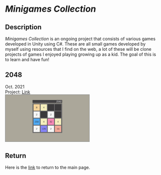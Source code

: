 # *Minigames Collection*

## Description
*Minigames Collection* is an ongoing project that consists of various games developed in Unity using C#. These are all small games developed by myself using resources that I find on the web, a lot of these will be clone projects of games I enjoyed playing growing up as a kid. The goal of this is to learn and have fun!   

## 2048
Oct. 2021   
Project: [Link](2048.html)  
[<img width="276.48" height="155.52" src="https://github.com/SergeiBak/PersonalWebsite/blob/master/images/2048.png?raw=true">](https://sergeibak.github.io/PersonalWebsite/2048.html)

## Return
Here is the [link](https://sergeibak.github.io/PersonalWebsite/) to return to the main page.

